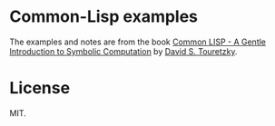 # Common-Lisp examples

The examples and notes are from the book [Common LISP - A Gentle Introduction to Symbolic Computation](http://www.cs.cmu.edu/~dst/LispBook/) by [David S. Touretzky](http://www.cs.cmu.edu/~dst/).

# License

MIT.
